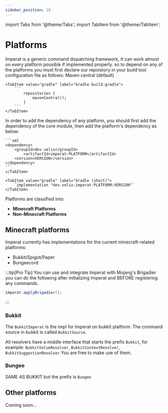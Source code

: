 ```yaml
---
sidebar_position: 10
---
```


import Tabs from '@theme/Tabs';
import TabItem from '@theme/TabItem';

# Platforms
Imperat is a generic command dispatching framework, It can work almost on every platform possible if implemented properly.
so to depend on any of the platforms you must first declare our repoistory in your build tool configuration file as follows:
<Tabs>
    <TabItem value="maven" label="Maven pom.xml" default>
       Maven central (default)
    </TabItem>

    <TabItem value="gradle" label="Gradle build.gradle">
        ```
            repositories {
                mavenCentral();
            }
        ```
    </TabItem>
</Tabs>

In order to add the dependency of any platform, you should first add the dependency of the core module, then add the 
platform's dependency as below:
<Tabs>
    <TabItem value="maven" label="Maven" default> 
    
    ```xml 
    <dependency>
        <groupId>dev.velix</groupId>
            <artifactId>imperat-PLATFORM</artifactId>
        <version>VERSION</version>
    </dependency>
    ```
    </TabItem>

    <TabItem value="gradle" label="Gradle (short)">
        `implementation "dev.velix:imperat-PLATFORM:VERSION"`
    </TabItem>
</Tabs>

Platforms are classified into:
- **Minecraft Platforms**
- **Non-Minecraft Platforms**

## Minecraft platforms
Imperat currently has implementations for the current minecraft-related platforms:
- Bukkit/Spigot/Paper
- Bungeecord

:::tip[Pro Tip]
You can use and integrate Imperat with Mojang's Brigadier
you can do the following after initializing Imperat and BEFORE registering any commands.
```java
imperat.applyBrigadier();
```

:::

### Bukkit
The `BukkitImperat` is the impl for Imperat on bukkit platform.
The command source in bukkit is called `BukkitSource`.

All resolvers have a middle interface that starts the prefix `Bukkit`,
for example: `BukkitValueResolver`, `BukkitContextResolver`, `BukkitSuggestionResolver`
You are free to make use of them.

### Bungee
SAME AS BUKKIT but the prefix is `Bungee`


## Other platforms
Coming soon...

